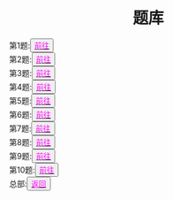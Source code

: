 <html>
<head>
	<title>tiku</title>
	    <style type="text/css">
		<!--
			.blue{color:#0000FF}
			.purple{color: #FF00FF}
			.宋体{font-family:"宋体"}
		-->
        </style>
</head>
<body>
		<h1><center>题库</center></h1>
		<div>第1题:<button title="hello"><a href="https://zhouningyuan1234.github.io/di1ti/"><span class="purple">前往</span></a></button></div>
		<div>第2题:<button title="hello"><a href="https://zhouningyuan1234.github.io/di2ti/"><span class="purple">前往</span></a></button></div>
		<div>第3题:<button title="hello"><a href="https://zhouningyuan1234.github.io/di3ti/"><span class="purple">前往</span></a></button></div>
		<div>第4题:<button title="hello"><a href="https://zhouningyuan1234.github.io/di4ti/"><span class="purple">前往</span></a></button></div>
		<div>第5题:<button title="hello"><a href="https://zhouningyuan1234.github.io/d5ti/"><span class="purple">前往</span></a></button></div>
		<div>第6题:<button title="hello"><a href="https://zhouningyuan1234.github.io/di6ti/"><span class="purple">前往</span></a></button></div>
		<div>第7题:<button title="hello"><a href="https://zhouningyuan1234.github.io/di7ti/"><span class="purple">前往</span></a></button></div>
		<div>第8题:<button title="hello"><a href="https://zhouningyuan1234.github.io/di8ti/"><span class="purple">前往</span></a></button></div>
		<div>第9题:<button title="hello"><a href="https://zhouningyuan1234.github.io/di9ti/"><span class="purple">前往</span></a></button></div>
		<div>第10题:<button title="hello"><a href="https://zhouningyuan1234.github.io/di10ti/"><span class="purple">前往</span></a></button></div>
		<div>总部:<button title="back"><a href="https://zhouningyuan1234.github.io/yyytuandui/"><span class="purple">返回</span></a></button></div>
</body>
</html>
